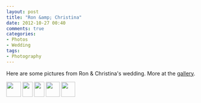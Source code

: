 ```yaml
---
layout: post
title: "Ron &amp; Christina"
date: 2012-10-27 00:40
comments: true
categories: 
- Photos
- Wedding
tags:
- Photography
---
```

Here are some pictures from Ron & Christina's wedding.  More at the [gallery](http://go.gtww.net/ZNOKmQ).

<div class="galleria">
<a href="http://img.gtww.net/2012/10_Ron_Christina/9ac0/ron-christina-1_9e853ad.jpg"><img data-title="" data-description="" src="http://img.gtww.net/2012/10_Ron_Christina/9ac0/Thumbs/ron-christina-1_0e2d.jpg" height="40" width="39"/></a>
<a href="http://img.gtww.net/2012/10_Ron_Christina/9ac0/ron-christina-10_15b0fa2.jpg"><img data-title="" data-description="" src="http://img.gtww.net/2012/10_Ron_Christina/9ac0/Thumbs/ron-christina-10_5e28.jpg" height="40" width="27"/></a>
<a href="http://img.gtww.net/2012/10_Ron_Christina/9ac0/ron-christina-11_60b8b21.jpg"><img data-title="" data-description="" src="http://img.gtww.net/2012/10_Ron_Christina/9ac0/Thumbs/ron-christina-11_a367.jpg" height="40" width="27"/></a>
<a href="http://img.gtww.net/2012/10_Ron_Christina/9ac0/ron-christina-4_1d5d061.jpg"><img data-title="" data-description="" src="http://img.gtww.net/2012/10_Ron_Christina/9ac0/Thumbs/ron-christina-4_ad5c.jpg" height="40" width="37"/></a>
<a href="http://img.gtww.net/2012/10_Ron_Christina/9ac0/ron-christina-6_f2a8224.jpg"><img data-title="" data-description="" src="http://img.gtww.net/2012/10_Ron_Christina/9ac0/Thumbs/ron-christina-6_8e1b.jpg" height="40" width="37"/></a>
</div>
